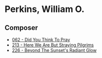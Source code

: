 # Perkins, William O.

## Composer

- [062 - Did You Think To Pray](/hymns/062.md)
- [213 - Here We Are But Straying Pilgrims](/hymns/213.md)
- [226 - Beyond The Sunset's Radiant Glow](/hymns/226.md)

